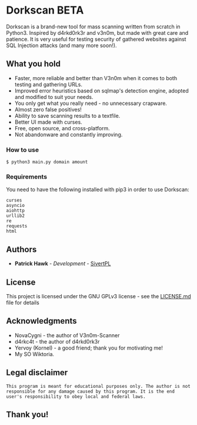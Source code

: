 # Dorkscan BETA

Dorkscan is a brand-new tool for mass scanning written from scratch in Python3.
Inspired by d4rkd0rk3r and v3n0m, but made with great care and patience.
It is very useful for testing security of gathered websites against SQL Injection attacks (and many more soon!).

## What you hold

- Faster, more reliable and better than V3n0m when it comes to both testing and gathering URLs.
- Improved error heuristics based on sqlmap's detection engine, adopted and modified to suit your needs.
- You only get what you really need - no unnecessary crapware. 
- Almost zero false positives!
- Ability to save scanning results to a textfile.
- Better UI made with curses.
- Free, open source, and cross-platform.
- Not abandonware and constantly improving.

### How to use

```
$ python3 main.py domain amount
```

### Requirements

You need to have the following installed with pip3 in order to use Dorkscan:

```
curses
asyncio
aiohttp
urllib2
re
requests
html
```

## Authors

* **Patrick Hawk** - *Development* - [SivertPL](https://github.com/SivertPL)

## License

This project is licensed under the GNU GPLv3 license - see the [LICENSE.md](LICENSE.md) file for details

## Acknowledgments

* NovaCygni - the author of V3n0m-Scanner
* d4rkc4t - the author of d4rkd0rk3r
* Yervoy (Kornel) - a good friend; thank you for motivating me!
* My SO Wiktoria.

## Legal disclaimer
```
This program is meant for educational purposes only. The author is not responsible for any damage caused by this program. It is the end user's responsibility to obey local and federal laws.
```
## Thank you! 
